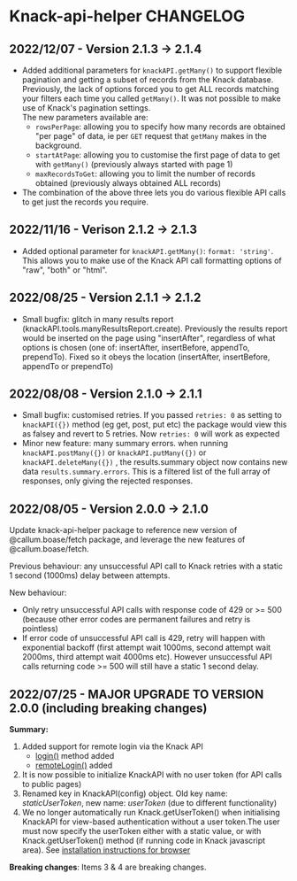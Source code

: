 # Knack-api-helper CHANGELOG

## 2022/12/07 - Version 2.1.3 -> 2.1.4

* Added additional parameters for ```knackAPI.getMany()``` to support flexible pagination and getting a subset of records from the Knack database. Previously, the lack of options forced you to get ALL records matching your filters each time you called ```getMany()```. It was not possible to make use of Knack's pagination settings.<br>The new parameters available are:
    * ```rowsPerPage```: allowing you to specify how many records are obtained "per page" of data, ie per ```GET``` request that ```getMany``` makes in the background.
    * ```startAtPage```: allowing you to customise the first page of data to get with ```getMany()``` (previously always started with page 1)
    * ```maxRecordsToGet```: allowing you to limit the number of records obtained (previously always obtained ALL records)
* The combination of the above three lets you do various flexible API calls to get just the records you require.

## 2022/11/16 - Verison 2.1.2 -> 2.1.3

* Added optional parameter for ```knackAPI.getMany()```: ```format: 'string'```. This allows you to make use of the Knack API call formatting options of "raw", "both" or "html".

## 2022/08/25 - Version 2.1.1 -> 2.1.2

* Small bugfix: glitch in many results report (knackAPI.tools.manyResultsReport.create). Previously the results report would be inserted on the page using "insertAfter", regardless of what options is chosen (one of: insertAfter, insertBefore, appendTo, prependTo). Fixed so it obeys the location (insertAfter, insertBefore, appendTo or prependTo)

## 2022/08/08 - Version 2.1.0 -> 2.1.1

* Small bugfix: customised retries. If you passed ```retries: 0``` as setting to ```knackAPI({})``` method (eg get, post, put etc) the package would view this as falsey and revert to 5 retries. Now ```retries: 0``` will work as expected
* Minor new feature: many summary errors. when running ```knackAPI.postMany({})``` or ```knackAPI.putMany({})``` or ```knackAPI.deleteMany({})``` , the results.summary object now contains new data ```results.summary.errors```. This is a filtered list of the full array of responses, only giving the rejected responses.

## 2022/08/05 - Version 2.0.0 -> 2.1.0

Update knack-api-helper package to reference new version of @callum.boase/fetch package, and leverage the new features of @callum.boase/fetch.

Previous behaviour: any unsuccessful API call to Knack retries with a static 1 second (1000ms) delay between attempts.

New behaviour: 
* Only retry unsuccessful API calls with response code of 429 or >= 500 (because other error codes are permanent failures and retry is pointless)
* If error code of unsuccessful API call is 429, retry will happen with exponential backoff (first attempt wait 1000ms, second attempt wait 2000ms, third attempt wait 4000ms etc). However unsuccessful API calls returning code >= 500 will still have a static 1 second delay.

## 2022/07/25 - MAJOR UPGRADE TO VERSION 2.0.0 (including breaking changes)

**Summary:**
1. Added support for remote login via the Knack API
    * [login()](README.md#login) method added
    * [remoteLogin()](README.md#remoteLogin) added
2. It is now possible to initialize KnackAPI with no user token (for API calls to public pages)
3. Renamed key in KnackAPI(config) object. Old key name: *staticUserToken*, new name: *userToken* (due to different functionality)
4. We no longer automatically run Knack.getUserToken() when initialising KnackAPI for view-based authentication without a user token.The user must now specify the userToken either with a static value, or with Knack.getUserToken() method (if running code in Knack javascript area). See [installation instructions for browser](README.md#use-in-browser-or-knack-javascript-code-area)

**Breaking changes**: 
Items 3 & 4 are breaking changes.
